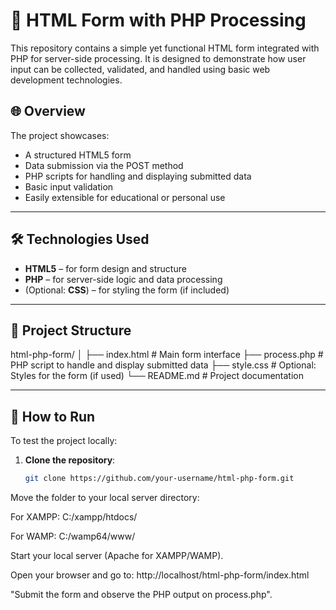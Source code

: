 # 📄 HTML Form with PHP Processing

This repository contains a simple yet functional HTML form integrated with PHP for server-side processing. It is designed to demonstrate how user input can be collected, validated, and handled using basic web development technologies.

## 🌐 Overview

The project showcases:
- A structured HTML5 form
- Data submission via the POST method
- PHP scripts for handling and displaying submitted data
- Basic input validation
- Easily extensible for educational or personal use

---

## 🛠️ Technologies Used

- **HTML5** – for form design and structure
- **PHP** – for server-side logic and data processing
- (Optional: **CSS**) – for styling the form (if included)

---

## 📂 Project Structure

html-php-form/
│
├── index.html # Main form interface
├── process.php # PHP script to handle and display submitted data
├── style.css # Optional: Styles for the form (if used)
└── README.md # Project documentation

---

## 🚀 How to Run

To test the project locally:

1. **Clone the repository**:
   ```bash
   git clone https://github.com/your-username/html-php-form.git
Move the folder to your local server directory:

For XAMPP: C:/xampp/htdocs/

For WAMP: C:/wamp64/www/

Start your local server (Apache for XAMPP/WAMP).

Open your browser and go to:
http://localhost/html-php-form/index.html

"Submit the form and observe the PHP output on process.php".
